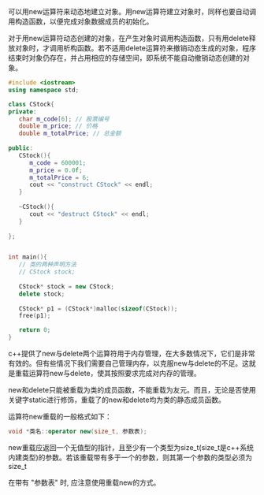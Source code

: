 
可以用new运算符来动态地建立对象。用new运算符建立对象时，同样也要自动调用构造函数，以便完成对象数据成员的初始化。

对于用new运算符动态创建的对象，在产生对象时调用构造函数，只有用delete释放对象时，才调用析构函数。若不适用delete运算符来撤销动态生成的对象，程序结束时对象仍存在，并占用相应的存储空间，即系统不能自动撤销动态创建的对象。

```c++
#include <iostream>
using namespace std;

class CStock{
private:
   char m_code[6]; // 股票编号
   double m_price; // 价格
   double m_totalPrice; // 总金额
   
public:
   CStock(){
      m_code = 600001;
      m_price = 0.0f;
      m_totalPrice = 6;
      cout << "construct CStock" << endl;
   }
   
   ~CStock(){
      cout << "destruct CStock" << endl;
   }
   
};


int main(){
   // 类的两种声明方法
   // CStock stock;
   
   CStock* stock = new CStock;
   delete stock;
   
   CStock* p1 = (CStock*)malloc(sizeof(CStock));
   free(p1);

   return 0;
}
```

c++提供了new与delete两个运算符用于内存管理，在大多数情况下，它们是非常有效的。但有些情况下我们需要自己管理内存，以克服new与delete的不足。这就是重载运算符new与delete，使其按照要求完成对内存的管理。

new和delete只能被重载为类的成员函数，不能重载为友元。而且，无论是否使用关键字static进行修饰，重载了的new和delete均为类的静态成员函数。

运算符new重载的一般格式如下：
```c++
void *类名::operator new(size_t, 参数表);
```

new重载应返回一个无值型的指针，且至少有一个类型为size_t(size_t是c++系统内建类型)的参数。若该重载带有多于一个的参数，则其第一个参数的类型必须为size_t

在带有 "参数表" 时, 应注意使用重载new的方式。
